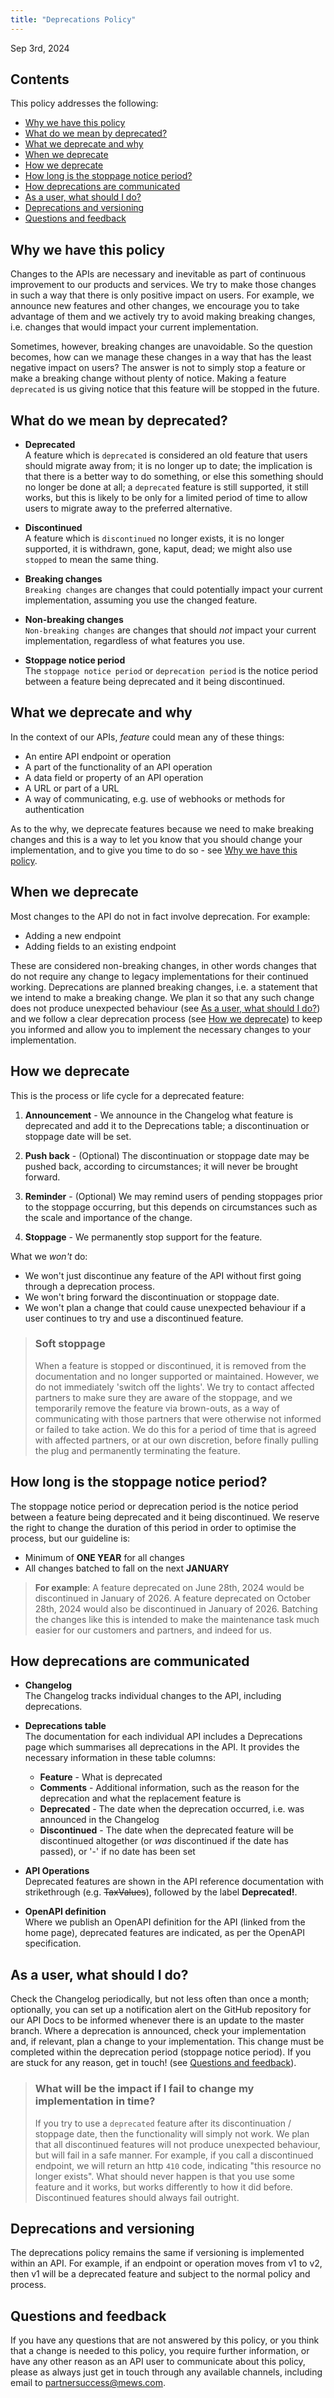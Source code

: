 ```yaml
---
title: "Deprecations Policy"
---
```



Sep 3rd, 2024

## Contents

This policy addresses the following:

* [Why we have this policy](#why-we-have-this-policy)
* [What do we mean by deprecated?](#what-do-we-mean-by-deprecated)
* [What we deprecate and why](#what-we-deprecate-and-why)
* [When we deprecate](#when-we-deprecate)
* [How we deprecate](#how-we-deprecate)
* [How long is the stoppage notice period?](#how-long-is-the-stoppage-notice-period)
* [How deprecations are communicated](#how-deprecations-are-communicated)
* [As a user, what should I do?](#as-a-user-what-should-i-do)
* [Deprecations and versioning](#deprecations-and-versioning)
* [Questions and feedback](#questions-and-feedback)

## Why we have this policy

Changes to the APIs are necessary and inevitable as part of continuous improvement to our products and services. We try to make those changes in such a way that there is only positive impact on users.
For example, we announce new features and other changes, we encourage you to take advantage of them and we actively try to avoid making breaking changes, i.e. changes that would impact your current implementation.

Sometimes, however, breaking changes are unavoidable. So the question becomes, how can we manage these changes in a way that has the least negative impact on users?
The answer is not to simply stop a feature or make a breaking change without plenty of notice. Making a feature `deprecated` is us giving notice that this feature will be stopped in the future.

## What do we mean by deprecated?

* **Deprecated**<br>A feature which is `deprecated` is considered an old feature that users should migrate away from; it is no longer up to date; the implication is that there is a better way to do something, or else this something should no longer be done at all; a `deprecated` feature is still supported, it still works, but this is likely to be only for a limited period of time to allow users to migrate away to the preferred alternative.

* **Discontinued**<br>A feature which is `discontinued` no longer exists, it is no longer supported, it is withdrawn, gone, kaput, dead; we might also use `stopped` to mean the same thing.

* **Breaking changes**<br>`Breaking changes` are changes that could potentially impact your current implementation, assuming you use the changed feature.

* **Non-breaking changes**<br>`Non-breaking changes` are changes that should _not_ impact your current implementation, regardless of what features you use.

* **Stoppage notice period**<br>The `stoppage notice period` or `deprecation period` is the notice period between a feature being deprecated and it being discontinued.

## What we deprecate and why

In the context of our APIs, _feature_ could mean any of these things:

* An entire API endpoint or operation
* A part of the functionality of an API operation
* A data field or property of an API operation
* A URL or part of a URL
* A way of communicating, e.g. use of webhooks or methods for authentication

As to the why, we deprecate features because we need to make breaking changes and this is a way to let you know that you should change your implementation, and to give you time to do so - see [Why we have this policy](#why-we-have-this-policy).

## When we deprecate

Most changes to the API do not in fact involve deprecation. For example:

* Adding a new endpoint
* Adding fields to an existing endpoint

These are considered non-breaking changes, in other words changes that do not require any change to legacy implementations for their continued working.
Deprecations are planned breaking changes, i.e. a statement that we intend to make a breaking change.
We plan it so that any such change does not produce unexpected behaviour \(see [As a user, what should I do?](#as-a-user-what-should-i-do)\) and we follow a clear deprecation process \(see [How we deprecate](#how-we-deprecate)\) to keep you informed and allow you to implement the necessary changes to your implementation.

## How we deprecate

This is the process or life cycle for a deprecated feature:

1. **Announcement** - We announce in the Changelog what feature is deprecated and add it to the Deprecations table; a discontinuation or stoppage date will be set.

2. **Push back** - (Optional) The discontinuation or stoppage date may be pushed back, according to circumstances; it will never be brought forward.

3. **Reminder** - (Optional) We may remind users of pending stoppages prior to the stoppage occurring, but this depends on circumstances such as the scale and importance of the change.

4. **Stoppage** - We permanently stop support for the feature.

What we _won't_ do:

* We won't just discontinue any feature of the API without first going through a deprecation process.
* We won't bring forward the discontinuation or stoppage date.
* We won't plan a change that could cause unexpected behaviour if a user continues to try and use a discontinued feature.

> ### Soft stoppage
> When a feature is stopped or discontinued, it is removed from the documentation and no longer supported or maintained. However, we do not immediately 'switch off the lights'.
> We try to contact affected partners to make sure they are aware of the stoppage, and we temporarily remove the feature via brown-outs, as a way of communicating with those partners that were otherwise not informed or failed to take action.
> We do this for a period of time that is agreed with affected partners, or at our own discretion, before finally pulling the plug and permanently terminating the feature.

## How long is the stoppage notice period?

The stoppage notice period or deprecation period is the notice period between a feature being deprecated and it being discontinued.
We reserve the right to change the duration of this period in order to optimise the process, but our guideline is:

* Minimum of **ONE YEAR** for all changes
* All changes batched to fall on the next **JANUARY**

> **For example**: A feature deprecated on June 28th, 2024 would be discontinued in January of 2026. A feature deprecated on October 28th, 2024 would also be discontinued in January of 2026.
> Batching the changes like this is intended to make the maintenance task much easier for our customers and partners, and indeed for us.

## How deprecations are communicated

* **Changelog**<br>
The Changelog tracks individual changes to the API, including deprecations.

* **Deprecations table**<br>
The documentation for each individual API includes a Deprecations page which summarises all deprecations in the API. It provides the necessary information in these table columns:

  * **Feature** - What is deprecated
  * **Comments** - Additional information, such as the reason for the deprecation and what the replacement feature is
  * **Deprecated** - The date when the deprecation occurred, i.e. was announced in the Changelog
  * **Discontinued** - The date when the deprecated feature will be discontinued altogether (or _was_ discontinued if the date has passed), or '-' if no date has been set

* **API Operations**<br>
Deprecated features are shown in the API reference documentation with strikethrough (e.g. ~~TaxValues~~), followed by the label **Deprecated!**.

* **OpenAPI definition**<br>
Where we publish an OpenAPI definition for the API (linked from the home page), deprecated features are indicated, as per the OpenAPI specification.

## As a user, what should I do?

Check the Changelog periodically, but not less often than once a month; optionally, you can set up a notification alert on the GitHub repository for our API Docs to be informed whenever there is an update to the master branch.
Where a deprecation is announced, check your implementation and, if relevant, plan a change to your implementation. This change must be completed within the deprecation period (stoppage notice period).
If you are stuck for any reason, get in touch! \(see [Questions and feedback](#questions-and-feedback)\).

> ### What will be the impact if I fail to change my implementation in time?
>
> If you try to use a `deprecated` feature after its discontinuation / stoppage date, then the functionality will simply not work.
> We plan that all discontinued features will not produce unexpected behaviour, but will fail in a safe manner. For example, if you call a discontinued endpoint, we will return an http `410` code, indicating "this resource no longer exists".
> What should never happen is that you use some feature and it works, but works differently to how it did before. Discontinued features should always fail outright.

## Deprecations and versioning

The deprecations policy remains the same if versioning is implemented within an API. For example, if an endpoint or operation moves from v1 to v2, then v1 will be a deprecated feature and subject to the normal policy and process.

## Questions and feedback

If you have any questions that are not answered by this policy, or you think that a change is needed to this policy, you require further information, or have any other reason as an API user to communicate about this policy, please as always just get in touch through any available channels, including email to [partnersuccess@mews.com](mailto:partnersuccess@mews.com). 
